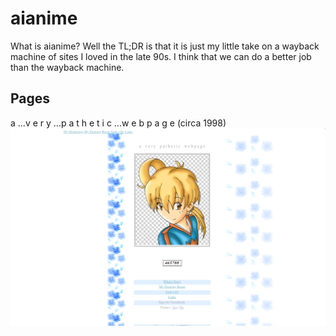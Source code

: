 # aianime

What is aianime? Well the TL;DR is that it is just my little take on a wayback machine of sites I loved in the late 90s. I think that we can do a better job than the wayback machine.

## Pages
a ...v e r y ...p a t h e t i c ...w e b p a g e  (circa 1998)
<img src=foam.simplenet.com-1998.png>

